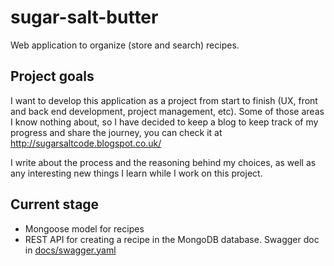 # sugar-salt-butter

Web application to organize (store and search) recipes.

## Project goals
I want to develop this application as a project from start to finish (UX, front and back end development, project management, etc). Some of those areas I know nothing about, so I have decided to keep a blog to keep track of my progress and share the journey, you can check it at http://sugarsaltcode.blogspot.co.uk/

I write about the process and the reasoning behind my choices, as well as any interesting new things I learn while I work on this project.


## Current stage
- Mongoose model for recipes
- REST API for creating a recipe in the MongoDB database. Swagger doc in [docs/swagger.yaml](https://github.com/ainhoaL/sugar-salt-butter/blob/master/docs/swagger.yaml)
